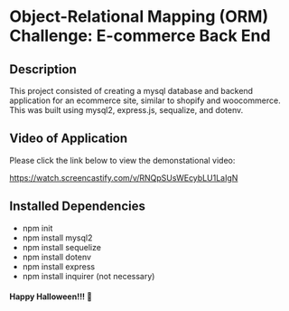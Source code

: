# Object-Relational Mapping (ORM) Challenge: E-commerce Back End

## Description
This project consisted of creating a mysql database and backend application for an ecommerce site, similar to shopify and woocommerce. This was built using mysql2, express.js, sequalize, and dotenv. 

## Video of Application
Please click the link below to view the demonstational video:

https://watch.screencastify.com/v/RNQpSUsWEcybLU1LaIgN

## Installed Dependencies 
* npm init
* npm install mysql2
* npm install sequelize
* npm install dotenv
* npm install express
* npm install inquirer (not necessary)

#### Happy Halloween!!! 🧛